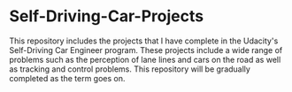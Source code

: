 # Self-Driving-Car-Projects
This repository includes the projects that I have complete in the Udacity's Self-Driving Car Engineer program. These projects include a wide range of problems such as the perception of lane lines and cars on the road as well as tracking and control problems. This repository will be gradually completed as the term goes on.

